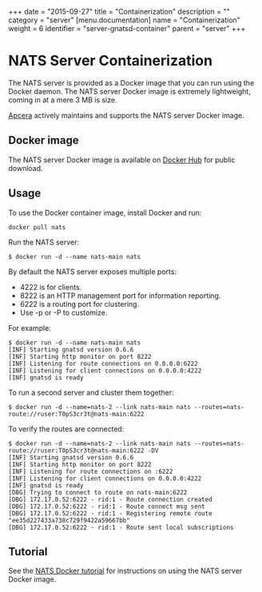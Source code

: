 +++
date = "2015-09-27"
title = "Containerization"
description = ""
category = "server"
[menu.documentation]
  name = "Containerization"
  weight = 6
  identifier = "server-gnatsd-container"
  parent = "server"
+++

# NATS Server Containerization

The NATS server is provided as a Docker image that you can run using the Docker daemon. The NATS server Docker image is extremely lightweight, coming in at a mere 3 MB is size.

[Apcera](http://www.apcera.com/) actively maintains and supports the NATS server Docker image.

## Docker image

The NATS server Docker image is available on [Docker Hub](https://hub.docker.com/_/nats/) for public download.

## Usage

To use the Docker container image, install Docker and run:

```
docker pull nats
```

Run the NATS server:

```
$ docker run -d --name nats-main nats
```

By default the NATS server exposes multiple ports:

- 4222 is for clients.
- 8222 is an HTTP management port for information reporting.
- 6222 is a routing port for clustering.
- Use -p or -P to customize.

For example:

```
$ docker run -d --name nats-main nats
[INF] Starting gnatsd version 0.6.6
[INF] Starting http monitor on port 8222
[INF] Listening for route connections on 0.0.0.0:6222
[INF] Listening for client connections on 0.0.0.0:4222
[INF] gnatsd is ready
```

To run a second server and cluster them together:

```
$ docker run -d --name=nats-2 --link nats-main nats --routes=nats-route://ruser:T0pS3cr3t@nats-main:6222
```

To verify the routes are connected:

```
$ docker run -d --name=nats-2 --link nats-main nats --routes=nats-route://ruser:T0pS3cr3t@nats-main:6222 -DV
[INF] Starting gnatsd version 0.6.6
[INF] Starting http monitor on port 8222
[INF] Listening for route connections on :6222
[INF] Listening for client connections on 0.0.0.0:4222
[INF] gnatsd is ready
[DBG] Trying to connect to route on nats-main:6222
[DBG] 172.17.0.52:6222 - rid:1 - Route connection created
[DBG] 172.17.0.52:6222 - rid:1 - Route connect msg sent
[DBG] 172.17.0.52:6222 - rid:1 - Registering remote route "ee35d227433a738c729f9422a59667bb"
[DBG] 172.17.0.52:6222 - rid:1 - Route sent local subscriptions
```

## Tutorial

See the [NATS Docker tutorial](/documentation/tutorials/gnatsd-docker/) for instructions on using the NATS server Docker image.
